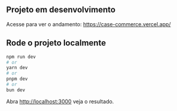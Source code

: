 ## Projeto em desenvolvimento

Acesse para ver o andamento: 
https://case-commerce.vercel.app/

## Rode o projeto localmente

```bash
npm run dev
# or
yarn dev
# or
pnpm dev
# or
bun dev
```

Abra [http://localhost:3000](http://localhost:3000) veja o resultado.
